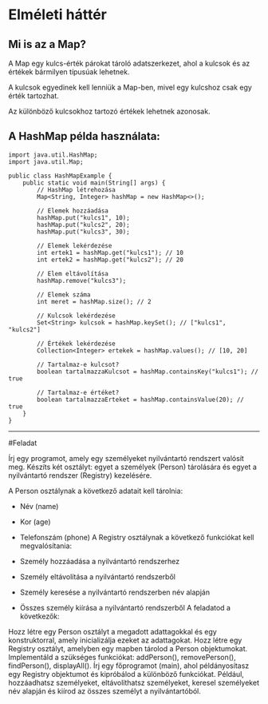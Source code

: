 # Elméleti háttér

## Mi is az a Map?
A Map egy kulcs-érték párokat tároló adatszerkezet, ahol a kulcsok és az értékek bármilyen típusúak lehetnek.

A kulcsok egyedinek kell lenniük a Map-ben, mivel egy kulcshoz csak egy érték tartozhat.

Az különböző kulcsokhoz tartozó értékek lehetnek azonosak.
## A HashMap példa használata:
```
import java.util.HashMap;
import java.util.Map;

public class HashMapExample {
    public static void main(String[] args) {
        // HashMap létrehozása
        Map<String, Integer> hashMap = new HashMap<>();

        // Elemek hozzáadása
        hashMap.put("kulcs1", 10);
        hashMap.put("kulcs2", 20);
        hashMap.put("kulcs3", 30);

        // Elemek lekérdezése
        int ertek1 = hashMap.get("kulcs1"); // 10
        int ertek2 = hashMap.get("kulcs2"); // 20

        // Elem eltávolítása
        hashMap.remove("kulcs3");

        // Elemek száma
        int meret = hashMap.size(); // 2

        // Kulcsok lekérdezése
        Set<String> kulcsok = hashMap.keySet(); // ["kulcs1", "kulcs2"]

        // Értékek lekérdezése
        Collection<Integer> ertekek = hashMap.values(); // [10, 20]

        // Tartalmaz-e kulcsot?
        boolean tartalmazzaKulcsot = hashMap.containsKey("kulcs1"); // true

        // Tartalmaz-e értéket?
        boolean tartalmazzaErteket = hashMap.containsValue(20); // true
    }
}
```

***
#Feladat

Írj egy programot, amely egy személyeket nyilvántartó rendszert valósít meg. Készíts két osztályt: egyet a személyek (Person) tárolására és egyet a nyilvántartó rendszer (Registry) kezelésére.

A Person osztálynak a következő adatait kell tárolnia:

- Név (name)
- Kor (age)
- Telefonszám (phone)
A Registry osztálynak a következő funkciókat kell megvalósítania:

- Személy hozzáadása a nyilvántartó rendszerhez
- Személy eltávolítása a nyilvántartó rendszerből
- Személy keresése a nyilvántartó rendszerben név alapján
- Összes személy kiírása a nyilvántartó rendszerből
A feladatod a következők:

Hozz létre egy Person osztályt a megadott adattagokkal és egy konstruktorral, amely inicializálja ezeket az adattagokat.
Hozz létre egy Registry osztályt, amelyben egy mapben tárolod a Person objektumokat. Implementáld a szükséges funkciókat: addPerson(), removePerson(), findPerson(), displayAll().
Írj egy főprogramot (main), ahol példányosítasz egy Registry objektumot és kipróbálod a különböző funkciókat. Például, hozzáadhatsz személyeket, eltávolíthatsz személyeket, keresel személyeket név alapján és kiírod az összes személyt a nyilvántartóból.
